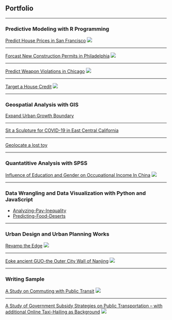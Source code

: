 ##  Portfolio

---

### Predictive Modeling with R Programming

[Predict House Prices in San Francisco](/projectMarkdown/HousePrice.html)
<img src="images/HousePrice.jpg?raw=true"/>

---
[Forcast New Construction Permits in Philadelphia](/projectMarkdown/ConstructionPermits.html)
<img src="images/ConstructionPermits.jpg?raw=true"/>

---
[Predict Weapon Violations in Chicago](/projectMarkdown/WeaponViolation.html)
<img src="images/WeaponViolation.png?raw=true"/>

---
[Target a House Credit](/projectMarkdown/TargetACredit.html)
<img src="images/TargetACredit.jpg?raw=true"/>

---
### Geospatial Analysis with GIS

[Expand Urban Growth Boundary](/pdf/Expanding_Urban_Growth_Boundary.pdf)

---
[Sit a Sculpture for COVID-19 in East Central California](/pdf/Siting_a_Sculpture_for_COVID19.pdf)

---
[Geolocate a lost toy](/pdf/Geolocating_with_Map_algebra.pdf)


---

### Quantatitive Analysis with SPSS

[Influence of Education and Gender on Occupational Income In China](/pdf/SPSS.pdf)
<img src="images/SPSS.jpg?raw=true"/>

---
### Data Wrangling and Data Visualization with Python and JavaScript

- [Analyzing-Pay-Inequality](https://github.com/rsk2327/PDSG_PayInequality)
- [Predicting-Food-Deserts](https://github.com/XintianLi/Predicting-Food-Deserts)

---

### Urban Design and Urban Planning Works

[Revamp the Edge](/pdf/Design_Portfolio1.pdf)
<img src="images/ud1.png?raw=true"/>

---
[Eoke ancient GUO-the Outer City Wall of Nanjing](/pdf/Design_Portfolio2.pdf)
<img src="images/ud2.png?raw=true"/>

---
### Writing Sample

[A Study on Commuting with Public Transit](/pdf/Commuting_with_Public_Transit.pdf)
<img src="images/Commuting_with_Public_Transit.jpg?raw=true"/>

---
[A Study of Government Subsidy Strategies on Public Transportation – with additional Online Taxi-Hailing as Background](/pdf/Online_Taxi-Hailing.pdf)
<img src="images/onlinetaxi.png?raw=true"/>



